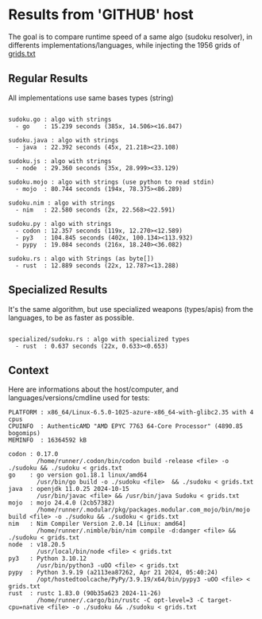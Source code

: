# Results from 'GITHUB' host

The goal is to compare runtime speed of a same algo (sudoku resolver), in differents implementations/languages, while injecting the 1956 grids of [grids.txt](grids.txt)

## Regular Results

All implementations use same bases types (string)

```

sudoku.go : algo with strings
  - go    : 15.239 seconds (385x, 14.506><16.847)

sudoku.java : algo with strings
  - java  : 22.392 seconds (45x, 21.218><23.108)

sudoku.js : algo with strings
  - node  : 29.360 seconds (35x, 28.999><33.129)

sudoku.mojo : algo with strings (use python to read stdin)
  - mojo  : 80.744 seconds (194x, 78.375><86.289)

sudoku.nim : algo with strings
  - nim   : 22.580 seconds (2x, 22.568><22.591)

sudoku.py : algo with strings
  - codon : 12.357 seconds (119x, 12.270><12.589)
  - py3   : 104.845 seconds (402x, 100.134><113.932)
  - pypy  : 19.084 seconds (216x, 18.240><36.082)

sudoku.rs : algo with Strings (as byte[])
  - rust  : 12.889 seconds (22x, 12.787><13.288)

```

## Specialized Results

It's the same algorithm, but use specialized weapons (types/apis) from the languages, to be as faster as possible.

```

specialized/sudoku.rs : algo with specialized types
  - rust  : 0.637 seconds (22x, 0.633><0.653)

```
## Context

Here are informations about the host/computer, and languages/versions/cmdline used for tests:
```
PLATFORM : x86_64/Linux-6.5.0-1025-azure-x86_64-with-glibc2.35 with 4 cpus
CPUINFO  : AuthenticAMD "AMD EPYC 7763 64-Core Processor" (4890.85 bogomips)
MEMINFO  : 16364592 kB

codon : 0.17.0
        /home/runner/.codon/bin/codon build -release <file> -o ./sudoku && ./sudoku < grids.txt
go    : go version go1.18.1 linux/amd64
        /usr/bin/go build -o ./sudoku <file>  && ./sudoku < grids.txt
java  : openjdk 11.0.25 2024-10-15
        /usr/bin/javac <file> && /usr/bin/java Sudoku < grids.txt
mojo  : mojo 24.4.0 (2cb57382)
        /home/runner/.modular/pkg/packages.modular.com_mojo/bin/mojo build <file> -o ./sudoku && ./sudoku < grids.txt
nim   : Nim Compiler Version 2.0.14 [Linux: amd64]
        /home/runner/.nimble/bin/nim compile -d:danger <file> && ./sudoku < grids.txt
node  : v18.20.5
        /usr/local/bin/node <file> < grids.txt
py3   : Python 3.10.12
        /usr/bin/python3 -uOO <file> < grids.txt
pypy  : Python 3.9.19 (a2113ea87262, Apr 21 2024, 05:40:24)
        /opt/hostedtoolcache/PyPy/3.9.19/x64/bin/pypy3 -uOO <file> < grids.txt
rust  : rustc 1.83.0 (90b35a623 2024-11-26)
        /home/runner/.cargo/bin/rustc -C opt-level=3 -C target-cpu=native <file> -o ./sudoku && ./sudoku < grids.txt

```


